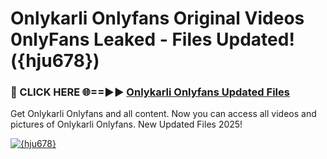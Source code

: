 # Onlykarli Onlyfans Original Videos 0nlyFans Leaked - Files Updated! ({hju678})

<h3>🔴 CLICK HERE 🌐==►► <a href="https://tinyurl.com/ms9xzufz" rel="nofollow">Onlykarli Onlyfans Updated Files</a></h3>

Get Onlykarli Onlyfans and all content. Now you can access all videos and pictures of Onlykarli Onlyfans. New Updated Files 2025!

[![{hju678}](https://i.imgur.com/PQ7UWWw.gif)](https://tinyurl.com/ms9xzufz)